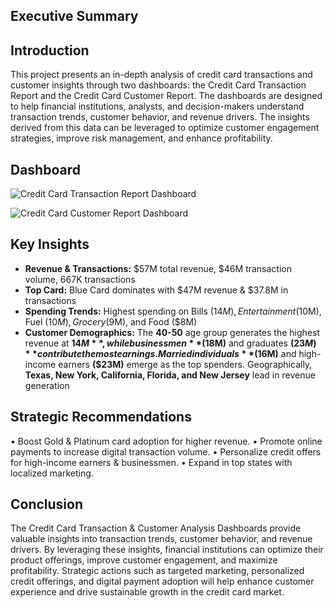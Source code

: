 ## Executive Summary 

## Introduction
This project presents an in-depth analysis of credit card transactions and customer insights through two dashboards: the Credit Card Transaction Report and the Credit Card Customer Report. The dashboards are designed to help financial institutions, analysts, and decision-makers understand transaction trends, customer behavior, and revenue drivers. The insights derived from this data can be leveraged to optimize customer engagement strategies, improve risk management, and enhance profitability. 

## Dashboard 
![Credit Card Transaction Report Dashboard](https://github.com/user-attachments/assets/c97572a5-f9b2-4d89-9565-4d88cb75272c) 

![Credit Card Customer Report Dashboard](https://github.com/user-attachments/assets/53e7df95-9055-423d-98f4-89101033e227)

## Key Insights

- **Revenue & Transactions:** $57M total revenue, $46M transaction volume, 667K transactions
- **Top Card:** Blue Card dominates with $47M revenue & $37.8M in transactions
- **Spending Trends:** Highest spending on Bills ($14M), Entertainment ($10M), Fuel ($10M), Grocery ($9M), and Food ($8M)
- **Customer Demographics:** The **40-50** age group generates the highest revenue at **$14M**, while businessmen **($18M)** and graduates **($23M)** contribute the most earnings. Married individuals **($16M)** and high-income earners **($23M)** emerge as the top spenders. Geographically, **Texas, New York, California, Florida, and New Jersey** lead in revenue generation

## Strategic Recommendations
• Boost Gold & Platinum card adoption for higher revenue.
• Promote online payments to increase digital transaction volume.
• Personalize credit offers for high-income earners & businessmen.
• Expand in top states with localized marketing.

## Conclusion
The Credit Card Transaction & Customer Analysis Dashboards provide valuable insights into transaction trends, customer behavior, and revenue drivers. By leveraging these insights, financial institutions can optimize their product offerings, improve customer engagement, and maximize profitability. Strategic actions such as targeted marketing, personalized credit offerings, and digital payment adoption will help enhance customer experience and drive sustainable growth in the credit card market.
